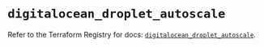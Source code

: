 # `digitalocean_droplet_autoscale`

Refer to the Terraform Registry for docs: [`digitalocean_droplet_autoscale`](https://registry.terraform.io/providers/digitalocean/digitalocean/2.49.1/docs/resources/droplet_autoscale).

